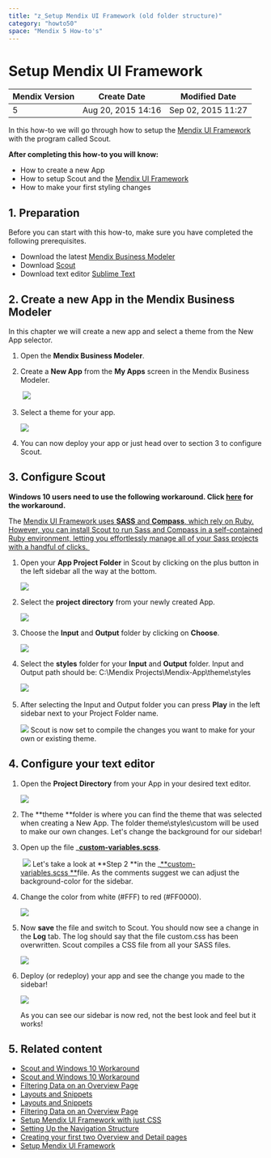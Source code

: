 ```yaml
---
title: "z_Setup Mendix UI Framework (old folder structure)"
category: "howto50"
space: "Mendix 5 How-to's"
---
```

# Setup Mendix UI Framework

<table><thead><tr><th class="confluenceTh">Mendix Version</th><th class="confluenceTh">Create Date</th><th colspan="1" class="confluenceTh">Modified Date</th></tr></thead><tbody><tr><td class="confluenceTd">5</td><td class="confluenceTd">Aug 20, 2015 14:16</td><td colspan="1" class="confluenceTd">Sep 02, 2015 11:27</td></tr></tbody></table>

In this how-to we will go through how to setup the [Mendix UI Framework](https://ux.mendix.com/) with the program called Scout.

**After completing this how-to you will know:**

*   How to create a new App
*   How to setup Scout and the [Mendix UI Framework](https://ux.mendix.com/)
*   How to make your first styling changes

## 1. Preparation

Before you can start with this how-to, make sure you have completed the following prerequisites.

*   Download the latest [Mendix Business Modeler](https://appstore.mendix.com)
*   Download [Scout
    ](http://mhs.github.io/scout-app/)
*   Download text editor [Sublime Text](http://www.sublimetext.com/)

## 2\. Create a new App in the Mendix Business Modeler

In this chapter we will create a new app and select a theme from the New App selector.

1.  Open the **Mendix Business Modeler**.
2.  Create a **New App** from the **My Apps** screen in the Mendix Business Modeler.

     ![](attachments/14091828/14385500.png)
3.  Select a theme for your app.

    ![](attachments/14091828/14385499.png)
4.  You can now deploy your app or just head over to section 3 to configure Scout.

## 3\. Configure Scout

**Windows 10 users need to use the following workaround. Click [here](Scout+and+Windows+10+Workaround) for the workaround.**

The [Mendix UI Framework uses **SASS** and **Compass**, which rely on Ruby. However, you can install Scout to run Sass and Compass in a self-contained Ruby environment, letting you effortlessly manage all of your Sass projects with a handful of clicks. ](http://mhs.github.io/scout-app/)

1.  Open your **App Project Folder** in Scout by clicking on the plus button in the left sidebar all the way at the bottom.

    ![](attachments/14091828/14385497.png)
2.  Select the **project directory** from your newly created App.

    ![](attachments/14091828/14385496.png)
3.  Choose the **Input** and **Output** folder by clicking on **Choose**.

    ![](attachments/14091828/14385495.png)
4.  Select the **styles** folder for your **Input** and **Output** folder.
    Input and Output path should be: C:\Mendix Projects\Mendix-App\theme\styles

    ![](attachments/14091828/14385494.png) 
5.  After selecting the Input and Output folder you can press **Play** in the left sidebar next to your Project Folder name.

    ![](attachments/14091828/14385493.png)
    Scout is now set to compile the changes you want to make for your own or existing theme.

## 4\. Configure your text editor

1.  Open the **Project Directory** from your App in your desired text editor.

    ![](attachments/14091828/14385492.png)
2.  The **theme **folder is where you can find the theme that was selected when creating a New App. The folder theme\styles\custom will be used to make our own changes. Let's change the background for our sidebar!
3.  Open up the file _<u>**custom-variables.scss**</u>.

     ![](attachments/14091828/14385491.png)
    Let's take a look at **Step 2 **in the _<u>**custom-variables.scss **</u>file. As the comments suggest we can adjust the background-color for the sidebar. 
4.  Change the color from white (#FFF) to red (#FF0000).

    ![](attachments/14091828/14385490.png)

5.  Now **save** the file and switch to Scout. You should now see a change in the **Log** tab. The log should say that the file custom.css has been overwritten. Scout compiles a CSS file from all your SASS files.

    ![](attachments/14091828/14385489.png)

6.  Deploy (or redeploy) your app and see the change you made to the sidebar!

    ![](attachments/14091828/14385488.png)

    As you can see our sidebar is now red, not the best look and feel but it works!

## 5\. Related content

*   [Scout and Windows 10 Workaround](/howto50/Scout+and+Windows+10+Workaround)
*   [Scout and Windows 10 Workaround](/howto6/Scout+and+Windows+10+Workaround)
*   [Filtering Data on an Overview Page](/howto50/Filtering+Data+on+an+Overview+Page)
*   [Layouts and Snippets](/howto50/Layouts+and+Snippets)
*   [Layouts and Snippets](/howto6/Layouts+and+Snippets)
*   [Filtering Data on an Overview Page](/howto6/Filtering+Data+on+an+Overview+Page)
*   [Setup Mendix UI Framework with just CSS](/howto50/Setup+Mendix+UI+Framework+with+just+CSS)
*   [Setting Up the Navigation Structure](/howto50/Setting+Up+the+Navigation+Structure)
*   [Creating your first two Overview and Detail pages](/howto50/Creating+your+first+two+Overview+and+Detail+pages)
*   [Setup Mendix UI Framework](/howto50/Setup+Mendix+UI+Framework)

